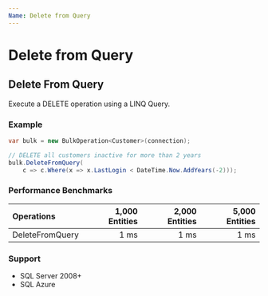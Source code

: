 ```yaml
---
Name: Delete from Query
---
```


# Delete from Query

## Delete From Query
Execute a DELETE operation using a LINQ Query.

### Example
```csharp
var bulk = new BulkOperation<Customer>(connection);

// DELETE all customers inactive for more than 2 years
bulk.DeleteFromQuery(
    c => c.Where(x => x.LastLogin < DateTime.Now.AddYears(-2)));
```

### Performance Benchmarks

| Operations      | 1,000 Entities | 2,000 Entities | 5,000 Entities |
| :-------------- | -------------: | -------------: | -------------: |
| DeleteFromQuery | 1 ms           | 1 ms           | 1 ms           |

### Support
- SQL Server 2008+
- SQL Azure
